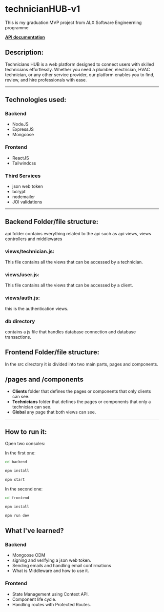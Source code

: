 # technicianHUB-v1

This is my graduation MVP project from ALX Software Engineerning programme

[**API documentation**](https://documenter.getpostman.com/view/25562679/2sA3XY7HwW#intro)

## Description:

Technicians HUB is a web platform designed to connect users with skilled technicians effortlessly. Whether you need a plumber, electrician, HVAC technician, or any other service provider, our platform enables you to find, review, and hire professionals with ease.

---

## Technologies used:

### Backend

- NodeJS
- ExpressJS
- Mongoose

### Frontend

- ReactJS
- Tailwindcss

### Third Services

- json web token
- bcrypt
- nodemailer
- JOI validations

---

## Backend Folder/file structure:

api folder contains everything related to the api such as api views, views controllers and middlewares

### views/technician.js:

This file contains all the views that can be accessed by a technician.

### views/user.js:

This file contains all the views that can be accessed by a client.

### views/auth.js:

this is the authentication views.

### db directory

contains a js file that handles database connection and database transactions.

## Frontend Folder/file structure:

In the src directory it is divided into two main parts, pages and components.

## /pages and /components

- **Clients** folder that defines the pages or components that only clients can see.
- **Technicians** folder that defines the pages or components that only a technician can see.
- **Global** any page that both views can see.

---

## How to run it:

Open two consoles:

In the first one:

```sh
cd backend
```

```sh
npm install
```

```sh
npm start
```

In the second one:

```sh
cd frontend
```

```sh
npm install
```

```sh
npm run dev
```

## What I've learned?

### Backend

- Mongoose ODM
- signing and verifying a json web token.
- Sending emails and handling email confirmations
- What is Middleware and how to use it.

### Frontend

- State Management using Context API.
- Component life cycle.
- Handling routes with Protected Routes.
